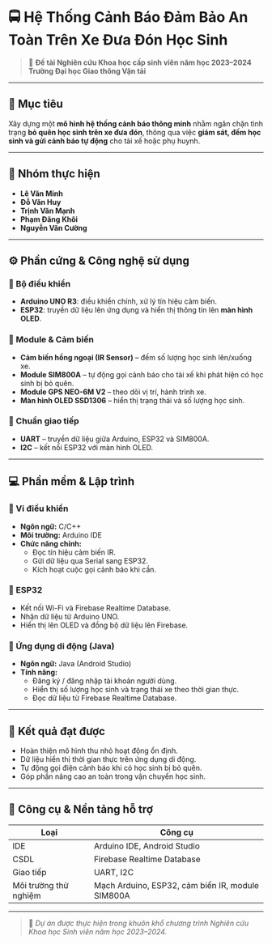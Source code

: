 # 🚍 Hệ Thống Cảnh Báo Đảm Bảo An Toàn Trên Xe Đưa Đón Học Sinh

> 🧩 **Đề tài Nghiên cứu Khoa học cấp sinh viên năm học 2023–2024**  
> **Trường Đại học Giao thông Vận tải**

---

## 🎯 Mục tiêu
Xây dựng một **mô hình hệ thống cảnh báo thông minh** nhằm ngăn chặn tình trạng **bỏ quên học sinh trên xe đưa đón**, thông qua việc **giám sát, đếm học sinh và gửi cảnh báo tự động** cho tài xế hoặc phụ huynh.

---

## 👥 Nhóm thực hiện
- **Lê Văn Minh**  
- **Đỗ Văn Huy**  
- **Trịnh Văn Mạnh**  
- **Phạm Đăng Khôi**  
- **Nguyễn Văn Cường**

---

## ⚙️ Phần cứng & Công nghệ sử dụng

### 🧠 Bộ điều khiển
- **Arduino UNO R3**: điều khiển chính, xử lý tín hiệu cảm biến.  
- **ESP32**: truyền dữ liệu lên ứng dụng và hiển thị thông tin lên **màn hình OLED**.

### 📡 Module & Cảm biến
- **Cảm biến hồng ngoại (IR Sensor)** – đếm số lượng học sinh lên/xuống xe.  
- **Module SIM800A** – tự động gọi cảnh báo cho tài xế khi phát hiện có học sinh bị bỏ quên.  
- **Module GPS NEO-6M V2** – theo dõi vị trí, hành trình xe.  
- **Màn hình OLED SSD1306** – hiển thị trạng thái và số lượng học sinh.

### 🔌 Chuẩn giao tiếp
- **UART** – truyền dữ liệu giữa Arduino, ESP32 và SIM800A.  
- **I2C** – kết nối ESP32 với màn hình OLED.

---

## 💻 Phần mềm & Lập trình

### 🔹 Vi điều khiển
- **Ngôn ngữ:** C/C++  
- **Môi trường:** Arduino IDE  
- **Chức năng chính:**
  - Đọc tín hiệu cảm biến IR.  
  - Gửi dữ liệu qua Serial sang ESP32.  
  - Kích hoạt cuộc gọi cảnh báo khi cần.  

### 🔹 ESP32
- Kết nối Wi-Fi và Firebase Realtime Database.  
- Nhận dữ liệu từ Arduino UNO.  
- Hiển thị lên OLED và đồng bộ dữ liệu lên Firebase.

### 🔹 Ứng dụng di động (Java)
- **Ngôn ngữ:** Java (Android Studio)  
- **Tính năng:**  
  - Đăng ký / đăng nhập tài khoản người dùng.  
  - Hiển thị số lượng học sinh và trạng thái xe theo thời gian thực.  
  - Đọc dữ liệu từ Firebase Realtime Database.

---

## 🧩 Kết quả đạt được
- Hoàn thiện mô hình thu nhỏ hoạt động ổn định.  
- Dữ liệu hiển thị thời gian thực trên ứng dụng di động.  
- Tự động gọi điện cảnh báo khi có học sinh bị bỏ quên.  
- Góp phần nâng cao an toàn trong vận chuyển học sinh.

---

## 🧰 Công cụ & Nền tảng hỗ trợ
| Loại | Công cụ |
|------|----------|
| IDE | Arduino IDE, Android Studio |
| CSDL | Firebase Realtime Database |
| Giao tiếp | UART, I2C |
| Môi trường thử nghiệm | Mạch Arduino, ESP32, cảm biến IR, module SIM800A |

---

> 📘 *Dự án được thực hiện trong khuôn khổ chương trình Nghiên cứu Khoa học Sinh viên năm học 2023–2024.*
